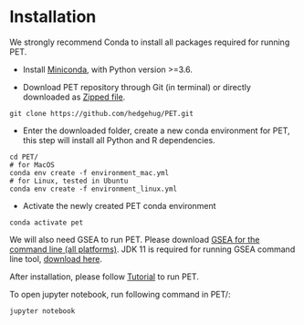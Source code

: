 # Installation 

We strongly recommend Conda to install all packages required for running PET. 

* Install [Miniconda](https://docs.conda.io/en/latest/miniconda.html), with Python version >=3.6.

* Download PET repository through Git (in terminal) or directly downloaded as [Zipped file](https://github.com/hedgehug/PET/archive/refs/heads/main.zip).
```
git clone https://github.com/hedgehug/PET.git
```
* Enter the downloaded folder, create a new conda environment for PET, this step will install all Python and R dependencies.
```
cd PET/
# for MacOS
conda env create -f environment_mac.yml
# for Linux, tested in Ubuntu
conda env create -f environment_linux.yml
```
* Activate the newly created PET conda environment
```
conda activate pet
```

We will also need GSEA to run PET. Please download [GSEA for the
command line (all platforms)](http://www.gsea-msigdb.org/gsea/downloads.jsp). JDK 11 is required for running GSEA command line tool, [download here](https://www.oracle.com/java/technologies/downloads/).

After installation, please follow [Tutorial](https://github.com/hedgehug/PET/blob/main/run_PET_tutorial.ipynb) to run PET. 

To open jupyter notebook, run following command in PET/:
```
jupyter notebook
```